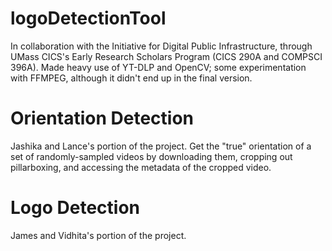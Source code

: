 # logoDetectionTool
In collaboration with the Initiative for Digital Public Infrastructure, through UMass CICS's Early Research Scholars Program (CICS 290A and COMPSCI 396A).
Made heavy use of YT-DLP and OpenCV; some experimentation with FFMPEG, although it didn't end up in the final version.

# Orientation Detection
Jashika and Lance's portion of the project. Get the "true" orientation of a set of randomly-sampled videos by downloading them, cropping out pillarboxing, and accessing the metadata of the cropped video.

# Logo Detection
James and Vidhita's portion of the project.
